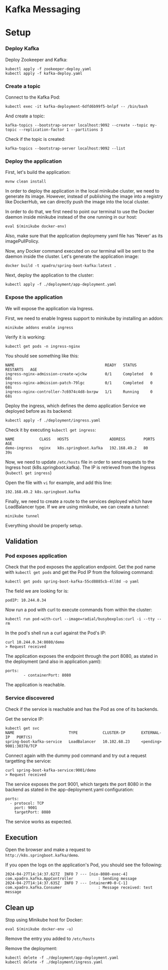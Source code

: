 # Kafka Messaging


# Setup

### Deploy Kafka
Deploy Zookeeper and Kafka:

```
kubectl apply -f zookeeper-deploy.yaml
kubectl apply -f kafka-deploy.yaml
```

### Create a topic
Connect to the Kafka Pod:

```
kubectl exec -it kafka-deployment-6dfd6b99f5-bnlpf -- /bin/bash
```

And create a topic:

```
kafka-topics --bootstrap-server localhost:9092 --create --topic my-topic --replication-factor 1 --partitions 3
```

Check if the topic is created:

```
kafka-topics --bootstrap-server localhost:9092 --list
```

### Deploy the application
First, let's build the application:

```
mvnw clean install
```

In order to deploy the application in the local minikube cluster, we need to generate its image. However, instead of publishing the image into a registry like DockerHub, we can directly push the image into the local cluster.

In order to do that, we first need to point our terminal to use the Docker daemon inside minikube instead of the one running in our host:

```
eval $(minikube docker-env)
```

Also, make sure that the application deploymeny yaml file has 'Never' as its imagePullPolicy.

Now, any Docker command executed on our terminal will be sent to the daemon inside the cluster. Let's generate the application image:

```
docker build -t xpadro/spring-boot-kafka:latest .
```

Next, deploy the application to the cluster:

```
kubectl apply -f ./deployment/app-deployment.yaml
```

### Expose the application
We will expose the application via Ingress.

First, we need to enable Ingress support to minikube by installing an addon:

```
minikube addons enable ingress
```

Verify it is working:

```
kubectl get pods -n ingress-nginx
```

You should see something like this:

```
NAME                                        READY   STATUS      RESTARTS   AGE
ingress-nginx-admission-create-wjckw        0/1     Completed   0          68s
ingress-nginx-admission-patch-79lgc         0/1     Completed   0          68s
ingress-nginx-controller-7c6974c4d8-bxrpw   1/1     Running     0          68s
```

Deploy the ingress, which defines the demo application Service we deployed before as its backend:

```
kubectl apply -f ./deployment/ingress.yaml
```

Check it by executing `kubectl get ingress`:

```
NAME           CLASS   HOSTS                  ADDRESS        PORTS   AGE
demo-ingress   nginx   k8s.springboot.kafka   192.168.49.2   80      39s
```

Now, we need to update `/etc/hosts` file in order to send requests to the Ingress host (k8s.springboot.kafka). The IP is retrieved from the Ingress (`kubectl get ingress`)

Open the file with `vi` for example, and add this line:

```
192.168.49.2 k8s.springboot.kafka
```

Finally, we need to create a route to the services deployed which have LoadBalancer type. If we are using minikube, we can create a tunnel:

```
minikube tunnel
```

Everything should be properly setup.


## Validation

### Pod exposes application
Check that the pod exposes the application endpoint. Get the pod name with `kubectl get pods` and get the Pod IP from the following command:

```
kubectl get pods spring-boot-kafka-55cd8885cb-4ll8d -o yaml
```

The field we are looking for is:

```
podIP: 10.244.0.34
```

Now run a pod with curl to execute commands from within the cluster:

```
kubectl run pod-with-curl --image=radial/busyboxplus:curl -i --tty --rm
```

In the pod's shell run a curl against the Pod's IP:

```
curl 10.244.0.34:8080/demo
> Request received
```

The application exposes the endpoint through the port 8080, as stated in the deployment (and also in application.yaml):

```
ports:
        - containerPort: 8080
```

The application is reachable.


### Service discovered
Check if the service is reachable and has the Pod as one of its backends.

Get the service IP:

```
kubectl get svc
NAME                        TYPE           CLUSTER-IP       EXTERNAL-IP   PORT(S) 
spring-boot-kafka-service   LoadBalancer   10.102.68.23     <pending>     9001:30378/TCP
```

Connect again with the dummy pod command and try out a request targetting the service:

```
curl spring-boot-kafka-service:9001/demo
> Request received
```

The service exposes the port 9001, which targets the port 8080 in the backend as stated in the app-deployment.yaml configuration:

```
ports:
  - protocol: TCP
    port: 9001
    targetPort: 8080
```

The service works as expected.


## Execution
Open the browser and make a request to `http://k8s.springboot.kafka/demo`.

If you open the logs on the application's Pod, you should see the following:

```
2024-04-27T14:14:37.627Z  INFO 7 --- [nio-8080-exec-4] com.xpadro.kafka.AppController           : Sending message
2024-04-27T14:14:37.635Z  INFO 7 --- [ntainer#0-0-C-1] com.xpadro.kafka.Consumer                : Message received: test message
```


## Clean up
Stop using Minikube host for Docker:

```
eval $(minikube docker-env -u)
```

Remove the entry you added to `/etc/hosts`

Remove the deployment:

```
kubectl delete -f ./deployment/app-deployment.yaml
kubectl delete -f ./deployment/ingress.yaml

```
